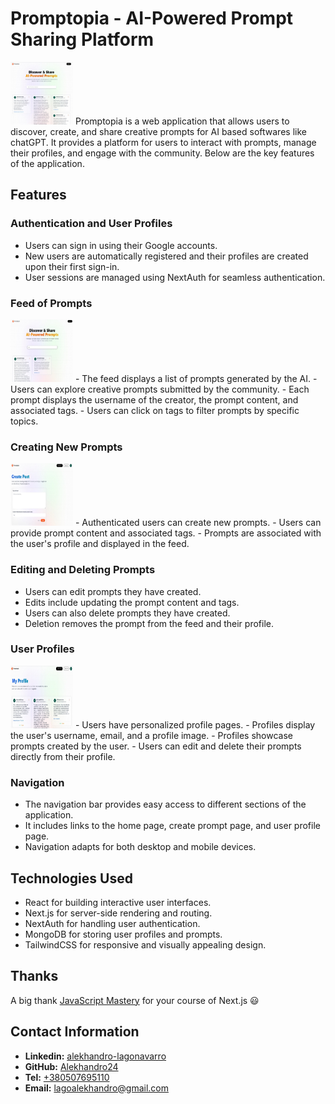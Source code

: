 # Promptopia - AI-Powered Prompt Sharing Platform

<img src="/public/assets/promptopia/main-page.jpg" width="100" height="100">
Promptopia is a web application that allows users to discover, create, and share creative prompts for AI based softwares like chatGPT. It provides a platform for users to interact with prompts, manage their profiles, and engage with the community. Below are the key features of the application.

## Features

### Authentication and User Profiles

- Users can sign in using their Google accounts.
- New users are automatically registered and their profiles are created upon their first sign-in.
- User sessions are managed using NextAuth for seamless authentication.

### Feed of Prompts

<img src="/public/assets/promptopia/filter-page.jpg" width="100" height="100">
- The feed displays a list of prompts generated by the AI.
- Users can explore creative prompts submitted by the community.
- Each prompt displays the username of the creator, the prompt content, and associated tags.
- Users can click on tags to filter prompts by specific topics.

### Creating New Prompts

<img src="/public/assets/promptopia/create-page.jpg" width="100" height="100">
- Authenticated users can create new prompts.
- Users can provide prompt content and associated tags.
- Prompts are associated with the user's profile and displayed in the feed.

### Editing and Deleting Prompts

- Users can edit prompts they have created.
- Edits include updating the prompt content and tags.
- Users can also delete prompts they have created.
- Deletion removes the prompt from the feed and their profile.

### User Profiles

<img src="/public/assets/promptopia/my-profile-page.jpg" width="100" height="100">
- Users have personalized profile pages.
- Profiles display the user's username, email, and a profile image.
- Profiles showcase prompts created by the user.
- Users can edit and delete their prompts directly from their profile.

### Navigation

- The navigation bar provides easy access to different sections of the application.
- It includes links to the home page, create prompt page, and user profile page.
- Navigation adapts for both desktop and mobile devices.

## Technologies Used

- React for building interactive user interfaces.
- Next.js for server-side rendering and routing.
- NextAuth for handling user authentication.
- MongoDB for storing user profiles and prompts.
- TailwindCSS for responsive and visually appealing design.

## Thanks

A big thank [JavaScript Mastery](https://www.youtube.com/@javascriptmastery) for your course of Next.js &#128515;

## Contact Information

- **Linkedin:**
  [alekhandro-lagonavarro](https://www.linkedin.com/in/alekhandro-lagonavarro/)
- **GitHub:** [Alekhandro24](https://github.com/Alekhandro24)
- **Tel:** [+380507695110](+380507695110)
- **Email:** [lagoalekhandro@gmail.com](https://www.gmail.com)
